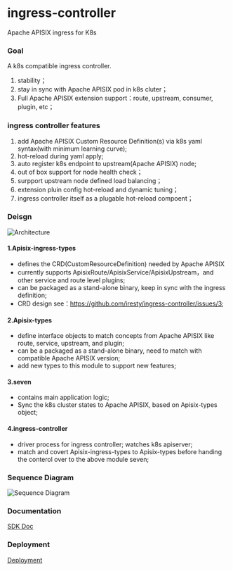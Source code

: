 # ingress-controller
Apache APISIX ingress for K8s

### Goal

A k8s compatible ingress controller.
1. stability；
2. stay in sync with Apache APISIX pod in k8s cluter；
3. Full Apache APISIX extension support：route, upstream, consumer, plugin, etc；


### ingress controller features

 1. add Apache APISIX Custom Resource Definition(s) via k8s yaml syntax(with minimum learning curve);
 2. hot-reload during yaml apply;
 3. auto register k8s endpoint to upstream(Apache APISIX) node;
 4. out of box support for node health check；
 5. surpport upstream node defined load balancing；
 6. extension pluin config hot-reload and dynamic tuning；
 7. ingress controller itself as a plugable hot-reload compoent；


### Deisgn

![Architecture](https://github.com/iresty/ingress-controller/blob/master/doc/imgs/module.png)

#### 1.Apisix-ingress-types
   - defines the CRD(CustomResourceDefinition) needed by Apache APISIX
   - currently supports ApisixRoute/ApisixService/ApisixUpstream，and other service and route level plugins;
   - can be packaged as a stand-alone binary, keep in sync with the ingress definition;
   - CRD design see：https://github.com/iresty/ingress-controller/issues/3;

#### 2.Apisix-types
   - define interface objects to match concepts from Apache APISIX like route, service, upstream, and plugin;
   - can be a packaged as a stand-alone binary, need to match with compatible Apache APISIX version;
   - add new types to this module to support new features;

#### 3.seven
   - contains main application logic;
   - Sync the k8s cluster states to Apache APISIX, based on Apisix-types object;

#### 4.ingress-controller
   - driver process for ingress controller; watches k8s apiserver;
   - match and covert Apisix-ingress-types to Apisix-types before handing the conterol over to the above module seven;


### Sequence Diagram

![Sequence Diagram](https://github.com/iresty/ingress-controller/blob/master/doc/imgs/flow.png)

### Documentation
[SDK Doc](doc/dev/develop.md)

### Deployment
[Deployment](doc/deploy/deploy.md)